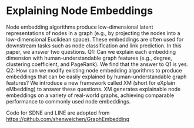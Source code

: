 # Explaining Node Embeddings

Node embedding algorithms produce low-dimensional latent representations of nodes in a graph (e.g., by projecting the nodes into a low-dimensional Euclidean space). These embeddings are often used for downstream tasks such as node classification and link prediction. In this paper, we answer two questions. Q1: Can we explain each embedding dimension with human-understandable graph features (e.g., degree, clustering coefficient, and PageRank). We find that the answer to Q1 is yes. Q2: How can we modify existing node embedding algorithms to produce embeddings that can be easily explained by human-understandable graph features? We introduce a new framework called XM (short for eXplain eMbedding) to answer these questions. XM generates explainable node embeddings on a variety of real-world graphs, achieving comparable performance to commonly used node embeddings.

Code for SDNE and LINE are adopted from https://github.com/shenweichen/GraphEmbedding